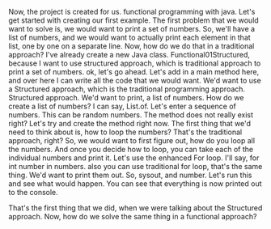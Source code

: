 Now, the project is created for us. functional programming with java.
Let's get started with creating our first example.
The first problem that we would want to solve is, we would want to print a set of numbers.
So, we'll have a list of numbers, and we would want to actually print
each element in that list, one by one on a separate line.
Now, how do we do that in a traditional approach?
I've already create a new Java class. Functional01Structured, because I want to use structured approach, which is traditional approach to print a set of numbers.
ok, let's go ahead.
Let's add in a main method here, and over here I can write all the code that we would want.
We'd want to use a Structured approach, which is the traditional programming approach. Structured approach.
We'd want to print, a list of numbers.
How do we create a list of numbers?
I can say, List.of. Let's enter a sequence of numbers.
This can be random numbers.
The method does not really exist right?
Let's try and create the method right now.
The first thing that we'd need to think about is, how to loop the numbers?
That's the traditional approach, right? So, we would want to first figure out, how do you loop all the numbers.
And once you decide how to loop, you can take each of the individual numbers and print it.
Let's use the enhanced For loop. I'll say, for int number in numbers.
also you can use traditional for loop, that's the same thing.
We'd want to print them out. So, sysout, and number.
Let's run this and see what would happen.
You can see that everything is now printed out to the console.

That's the first thing that we did, when we were talking about the Structured approach.
Now, how do we solve the same thing in a functional approach?
